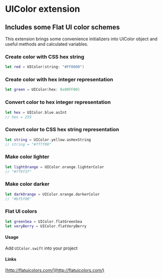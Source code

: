 # UIColor extension
## Includes some Flat UI color schemes

This extension brings some convenience initializers into UIColor object and useful methods and calculated variables.

### Create color with CSS hex string

```swift
let red = UIColor(string: "#FF0000")
```

### Create color with hex integer representation

```swift
let green = UIColor(hex: 0x00FF00)
```

### Convert color to hex integer representation

```swift
let hex = UIColor.blue.asInt
// hex = 255
```

### Convert color to CSS hex string representation

```swift
let string = UIColor.yellow.asHexString
// string = "#ffff00"
```

### Make color lighter

```swift
let lightOrange = UIColor.orange.lighterColor
// "#ff9f3f"
```

### Make color darker

```swift
let darkOrange = UIColor.orange.darkerColor
// "#bf5f00"
```

### Flat UI colors

```swift
let greenSea = UIColor.flatGreenSea
let veryBerry = UIColor.flatVeryBerry
```

#### Usage

Add `UIColor.swift` into your project

#### Links
[http://flatuicolors.com/](http://flatuicolors.com/)
